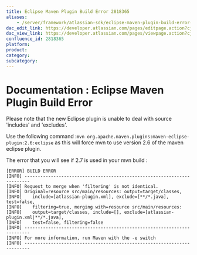 ```yaml
---
title: Eclipse Maven Plugin Build Error 2818365
aliases:
    - /server/framework/atlassian-sdk/eclipse-maven-plugin-build-error-2818365.html
dac_edit_link: https://developer.atlassian.com/pages/editpage.action?cjm=wozere&pageId=2818365
dac_view_link: https://developer.atlassian.com/pages/viewpage.action?cjm=wozere&pageId=2818365
confluence_id: 2818365
platform:
product:
category:
subcategory:
---
```

# Documentation : Eclipse Maven Plugin Build Error

Please note that the new Eclipse plugin is unable to deal with source 'includes' and 'excludes'.

Use the following command :`mvn org.apache.maven.plugins:maven-eclipse-plugin:2.6:eclipse` as this will force mvn to use version 2.6 of the maven eclipse plugin.

The error that you will see if 2.7 is used in your mvn build :

    [ERROR] BUILD ERROR
    [INFO] ------------------------------------------------------------------------
    [INFO] Request to merge when 'filtering' is not identical. 
    [INFO] Original=resource src/main/resources: output=target/classes, 
    [INFO]    include=[atlassian-plugin.xml], exclude=[**/*.java], test=false, 
    [INFO]    filtering=true, merging with=resource src/main/resources: 
    [INFO]    output=target/classes, include=[], exclude=[atlassian-plugin.xml|**/*.java], 
    [INFO]    test=false, filtering=false
    [INFO] ------------------------------------------------------------------------
    [INFO] For more information, run Maven with the -e switch
    [INFO] ------------------------------------------------------------------------













































































































































































































































































































































































































































































